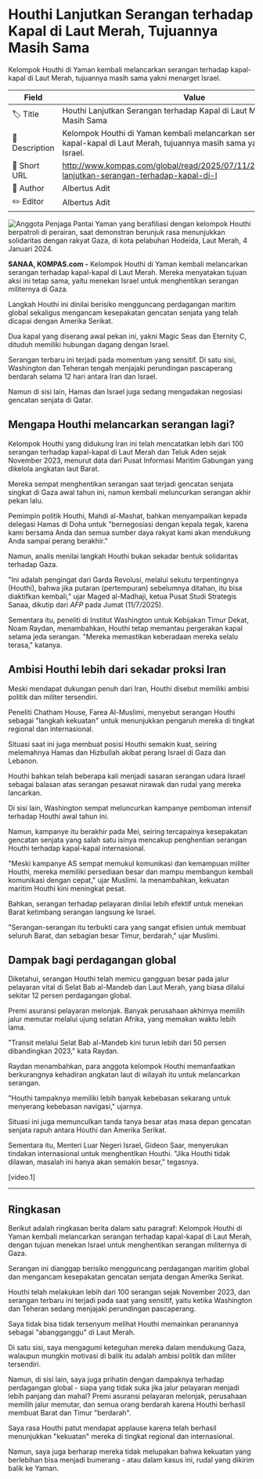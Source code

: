 # Houthi Lanjutkan Serangan terhadap Kapal di Laut Merah, Tujuannya Masih Sama

Kelompok Houthi di Yaman kembali melancarkan serangan terhadap kapal-kapal di Laut Merah, tujuannya masih sama yakni menarget Israel.

| Field         | Value                                                       |
|---------------|-------------------------------------------------------------|
| 🏷️ Title       | Houthi Lanjutkan Serangan terhadap Kapal di Laut Merah, Tujuannya Masih Sama |
| 📝 Description | Kelompok Houthi di Yaman kembali melancarkan serangan terhadap kapal-kapal di Laut Merah, tujuannya masih sama yakni menarget Israel. |
| 🔗 Short URL   | http://www.kompas.com/global/read/2025/07/11/214900470/houthi-lanjutkan-serangan-terhadap-kapal-di-l |
| 👤 Author      | Albertus Adit |
| ✏️ Editor      | Albertus Adit |

![Anggota Penjaga Pantai Yaman yang berafiliasi dengan kelompok Houthi berpatroli di perairan, saat demonstran berunjuk rasa menunjukkan solidaritas dengan rakyat Gaza, di kota pelabuhan Hodeida, Laut Merah, 4 Januari 2024.](https://asset.kompas.com/crops/6OqTYQtxlXg85gScL-c56PAFYhg=/0x0:2000x1333/750x500/data/photo/2025/03/12/67d195118421f.jpg)

**SANAA, KOMPAS.com -** Kelompok Houthi di Yaman kembali melancarkan serangan terhadap kapal-kapal di Laut Merah. Mereka menyatakan tujuan aksi ini tetap sama, yaitu menekan Israel untuk menghentikan serangan militernya di Gaza.

Langkah Houthi ini dinilai berisiko mengguncang perdagangan maritim global sekaligus mengancam kesepakatan gencatan senjata yang telah dicapai dengan Amerika Serikat.

Dua kapal yang diserang awal pekan ini, yakni Magic Seas dan Eternity C, dituduh memiliki hubungan dagang dengan Israel.

Serangan terbaru ini terjadi pada momentum yang sensitif. Di satu sisi, Washington dan Teheran tengah menjajaki perundingan pascaperang berdarah selama 12 hari antara Iran dan Israel.

Namun di sisi lain, Hamas dan Israel juga sedang mengadakan negosiasi gencatan senjata di Qatar.

## Mengapa Houthi melancarkan serangan lagi?

Kelompok Houthi yang didukung Iran ini telah mencatatkan lebih dari 100 serangan terhadap kapal-kapal di Laut Merah dan Teluk Aden sejak November 2023, menurut data dari Pusat Informasi Maritim Gabungan yang dikelola angkatan laut Barat.

Mereka sempat menghentikan serangan saat terjadi gencatan senjata singkat di Gaza awal tahun ini, namun kembali meluncurkan serangan akhir pekan lalu.

Pemimpin politik Houthi, Mahdi al-Mashat, bahkan menyampaikan kepada delegasi Hamas di Doha untuk "bernegosiasi dengan kepala tegak, karena kami bersama Anda dan semua sumber daya rakyat kami akan mendukung Anda sampai perang berakhir."

Namun, analis menilai langkah Houthi bukan sekadar bentuk solidaritas terhadap Gaza.

"Ini adalah pengingat dari Garda Revolusi, melalui sekutu terpentingnya (Houthi), bahwa jika putaran (pertempuran) sebelumnya ditahan, itu bisa diaktifkan kembali," ujar Maged al-Madhaji, ketua Pusat Studi Strategis Sanaa, dikutip dari *AFP* pada Jumat (11/7/2025).

Sementara itu, peneliti di Institut Washington untuk Kebijakan Timur Dekat, Noam Raydan, menambahkan, Houthi tetap memantau pergerakan kapal selama jeda serangan. "Mereka memastikan keberadaan mereka selalu terasa," katanya.

## Ambisi Houthi lebih dari sekadar proksi Iran

Meski mendapat dukungan penuh dari Iran, Houthi disebut memiliki ambisi politik dan militer tersendiri.

Peneliti Chatham House, Farea Al-Muslimi, menyebut serangan Houthi sebagai "langkah kekuatan" untuk menunjukkan pengaruh mereka di tingkat regional dan internasional.

Situasi saat ini juga membuat posisi Houthi semakin kuat, seiring melemahnya Hamas dan Hizbullah akibat perang Israel di Gaza dan Lebanon.

Houthi bahkan telah beberapa kali menjadi sasaran serangan udara Israel sebagai balasan atas serangan pesawat nirawak dan rudal yang mereka lancarkan.

Di sisi lain, Washington sempat meluncurkan kampanye pemboman intensif terhadap Houthi awal tahun ini.

Namun, kampanye itu berakhir pada Mei, seiring tercapainya kesepakatan gencatan senjata yang salah satu isinya mencakup penghentian serangan Houthi terhadap kapal-kapal internasional.

"Meski kampanye AS sempat memukul komunikasi dan kemampuan militer Houthi, mereka memiliki persediaan besar dan mampu membangun kembali komunikasi dengan cepat," ujar Muslimi. Ia menambahkan, kekuatan maritim Houthi kini meningkat pesat.

Bahkan, serangan terhadap pelayaran dinilai lebih efektif untuk menekan Barat ketimbang serangan langsung ke Israel.

"Serangan-serangan itu terbukti cara yang sangat efisien untuk membuat seluruh Barat, dan sebagian besar Timur, berdarah," ujar Muslimi.

## Dampak bagi perdagangan global

Diketahui, serangan Houthi telah memicu gangguan besar pada jalur pelayaran vital di Selat Bab al-Mandeb dan Laut Merah, yang biasa dilalui sekitar 12 persen perdagangan global.

Premi asuransi pelayaran melonjak. Banyak perusahaan akhirnya memilih jalur memutar melalui ujung selatan Afrika, yang memakan waktu lebih lama.

"Transit melalui Selat Bab al-Mandeb kini turun lebih dari 50 persen dibandingkan 2023," kata Raydan.

Raydan menambahkan, para anggota kelompok Houthi memanfaatkan berkurangnya kehadiran angkatan laut di wilayah itu untuk melancarkan serangan.

"Houthi tampaknya memiliki lebih banyak kebebasan sekarang untuk menyerang kebebasan navigasi," ujarnya.

Situasi ini juga memunculkan tanda tanya besar atas masa depan gencatan senjata rapuh antara Houthi dan Amerika Serikat.

Sementara itu, Menteri Luar Negeri Israel, Gideon Saar, menyerukan tindakan internasional untuk menghentikan Houthi. "Jika Houthi tidak dilawan, masalah ini hanya akan semakin besar," tegasnya.

\[video.1\]

---
## Ringkasan

Berikut adalah ringkasan berita dalam satu paragraf: Kelompok Houthi di Yaman kembali melancarkan serangan terhadap kapal-kapal di Laut Merah, dengan tujuan menekan Israel untuk menghentikan serangan militernya di Gaza.

 Serangan ini dianggap berisiko mengguncang perdagangan maritim global dan mengancam kesepakatan gencatan senjata dengan Amerika Serikat.

 Houthi telah melakukan lebih dari 100 serangan sejak November 2023, dan serangan terbaru ini terjadi pada saat yang sensitif, yaitu ketika Washington dan Teheran sedang menjajaki perundingan pascaperang.



Saya tidak bisa tidak tersenyum melihat Houthi memainkan peranannya sebagai "abangganggu" di Laut Merah.

 Di satu sisi, saya mengagumi keteguhan mereka dalam mendukung Gaza, walaupun mungkin motivasi di balik itu adalah ambisi politik dan militer tersendiri.

 Namun, di sisi lain, saya juga prihatin dengan dampaknya terhadap perdagangan global - siapa yang tidak suka jika jalur pelayaran menjadi lebih panjang dan mahal? Premi asuransi pelayaran melonjak, perusahaan memilih jalur memutar, dan semua orang berdarah karena Houthi berhasil membuat Barat dan Timur "berdarah".

 Saya rasa Houthi patut mendapat applause karena telah berhasil menunjukkan "kekuatan" mereka di tingkat regional dan internasional.

 Namun, saya juga berharap mereka tidak melupakan bahwa kekuatan yang berlebihan bisa menjadi bumerang - atau dalam kasus ini, rudal yang dikirim balik ke Yaman.
